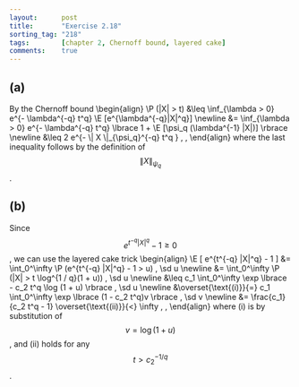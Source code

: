 ```yaml
---
layout:      post
title:       "Exercise 2.18"
sorting_tag: "218"
tags:        [chapter 2, Chernoff bound, layered cake]
comments:    true
---
```


## (a)

By the Chernoff bound
\begin{align}
  \P (|X| > t)
  &\leq
  \inf_{\lambda > 0}
  e^{- \lambda^{-q} t^q} \E [e^{\lambda^{-q}|X|^q}]
  \newline
  &=
  \inf_{\lambda > 0}
  e^{- \lambda^{-q} t^q} \lbrace 1 + \E [\psi\_q (\lambda^{-1} |X|)] \rbrace
  \newline
  &\leq
  2 e^{- \\| X \\|\_{\psi_q}^{-q} t^q }
  \, ,
\end{align}
where the last inequality follows by the definition of $$ \| X \|_{\psi_q} $$.


## (b)

Since $$ e^{t^{-q} |X|^q} - 1 \geq 0 $$, we can use the layered cake trick
\begin{align}
  \E [ e^{t^{-q} |X|^q} - 1 ]
  &=
  \int\_0^\infty
    \P (e^{t^{-q} |X|^q} - 1 > u) \, \sd u
  \newline
  &=
  \int\_0^\infty
    \P (|X| > t \log^{1 / q}(1 + u)) \, \sd u
  \newline
  &\leq
  c_1 \int\_0^\infty \exp \lbrace - c_2 t^q \log (1 + u) \rbrace \, \sd u
  \newline
  &\overset{\text{(i)}}{=}
  c_1 \int\_0^\infty \exp \lbrace (1 - c_2 t^q)v \rbrace \, \sd v
  \newline
  &=
  \frac{c_1}{c_2 t^q - 1}
  \overset{\text{(ii)}}{<}
  \infty
  \, ,
\end{align}
where (i) is by substitution of $$ v = \log(1 + u) $$, and (ii) holds for any
$$ t > c_2^{- 1 / q} $$.
